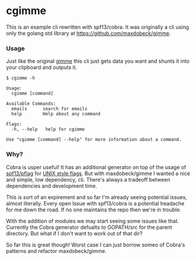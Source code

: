 # cgimme
This is an example cli rewritten with spf13/cobra.  It was originally a cli using only the golang std library at https://github.com/maxdobeck/gimme.

### Usage
Just like the original [gimme](https://github.com/maxdobeck/gimme) this cli just gets data you want and shunts it into your clipboard and outputs it.
```
$ cgimme -h

Usage:
  cgimme [command]

Available Commands:
  emails      search for emails
  help        Help about any command

Flags:
  -h, --help   help for cgimme

Use "cgimme [command] --help" for more information about a command.
```

### Why?
Cobra is usper useful!  It has an additional generator on top of the usage of [spf13/pflag](https://github.com/spf13/pflag) for [UNIX style flags](http://www.gnu.org/software/libc/manual/html_node/Argument-Syntax.html).  But with maxdobeck/gimme I wanted a nice and simple, low dependency, cli.  There's always a tradeoff between dependencies and development time.

This is sort of an expirement and so far I'm already seeing potential issues, almost literally.  Every open Issue with spf13/cobra is a potential headache for me down the road.  If no one maintains the repo then we're in trouble.  

With the addition of modules we may start seeing some issues like that.  Currently the Cobra generator defualts to GOPATH/src for the parent directory.  But what if I don't want to work out of that dir?

So far this is great though!  Worst case I can just borrow someo of Cobra's patterns and refactor maxdobeck/gimme.
